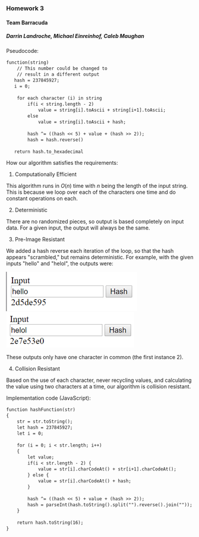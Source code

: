 ### Homework 3
#### Team Barracuda
##### Darrin Landroche, Michael Einreinhof, Caleb Maughan


Pseudocode: 
```
function(string)
    // This number could be changed to 
    // result in a different output
   hash = 237845927; 
   i = 0;

    for each character (i) in string
        if(i < string.length - 2)
            value = string[i].toAscii + string[i+1].toAscii;
        else
            value = string[i].toAscii + hash;

        hash ^= ((hash << 5) + value + (hash >> 2));
        hash = hash.reverse()

   return hash.to_hexadecimal
```

How our algorithm satisfies the requirements: 
1) Computationally Efficient

This algorithm runs in $O(n)$ time with $n$ being the length of the input string. This is because we loop over each of the characters one time and do constant operations on each.

2) Deterministic

There are no randomized pieces, so output is based completely on input data. For a given input, the output will always be the same.

3) Pre-Image Resistant

We added a hash reverse each iteration of the loop, so that the hash appears "scrambled," but remains deterministic. For example, with the given inputs "hello" and "helol", the outputs were:

![](hello_output.png) 
![](helol_output.png) 

These outputs only have one character in common (the first instance 2).

4) Collision Resistant

Based on the use of each character, never recycling values, and calculating the value using two characters at a time, our algorithm is collision resistant.

Implementation code (JavaScript): 

```
function hashFunction(str)
{
    str = str.toString();
    let hash = 237845927;
    let i = 0;

    for (i = 0; i < str.length; i++)
    {
        let value;
        if(i < str.length - 2) {
            value = str[i].charCodeAt() + str[i+1].charCodeAt();
        } else {
            value = str[i].charCodeAt() + hash;
        }

        hash ^= ((hash << 5) + value + (hash >> 2));
        hash = parseInt(hash.toString().split("").reverse().join(""));
    }

    return hash.toString(16);
}
```